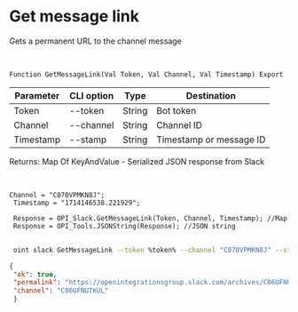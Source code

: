 ﻿---
sidebar_position: 6
---

# Get message link
 Gets a permanent URL to the channel message


<br/>


`Function GetMessageLink(Val Token, Val Channel, Val Timestamp) Export`

 | Parameter | CLI option | Type | Destination |
 |-|-|-|-|
 | Token | --token | String | Bot token |
 | Channel | --channel | String | Channel ID |
 | Timestamp | --stamp | String | Timestamp or message ID |

 
 Returns: Map Of KeyAndValue - Serialized JSON response from Slack

<br/>




```bsl title="Code example"
Channel = "C070VPMKN8J";
 Timestamp = "1714146538.221929";
 
 Response = OPI_Slack.GetMessageLink(Token, Channel, Timestamp); //Map
 Response = OPI_Tools.JSONString(Response); //JSON string
```
	


```sh title="CLI command example"
 
 oint slack GetMessageLink --token %token% --channel "C070VPMKN8J" --stamp "1714146538.221929"

```

```json title="Result"
{
 "ok": true,
 "permalink": "https://openintegrationsgroup.slack.com/archives/C06UFNUTKUL/p1714146538221929",
 "channel": "C06UFNUTKUL"
 }
```
